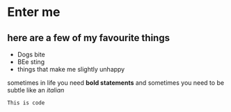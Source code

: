 # Enter me

## here are a few of my favourite things

- Dogs bite
- BEe sting
- things that make me slightly unhappy

sometimes in life you need **bold statements** and sometimes you need to be subtle like an _italian_

```
This is code
```

